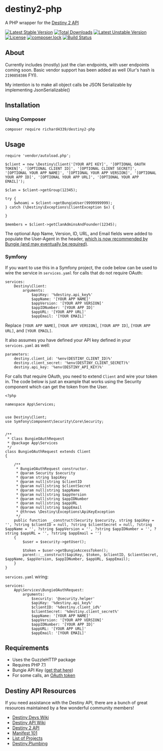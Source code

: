 # destiny2-php
A PHP wrapper for the [Destiny 2 API](https://github.com/Bungie-net/api)

[![Latest Stable Version](https://poser.pugx.org/richard4339/destiny2-php/v/stable)](https://packagist.org/packages/richard4339/destiny2-php)
[![Total Downloads](https://poser.pugx.org/richard4339/destiny2-php/downloads)](https://packagist.org/packages/richard4339/destiny2-php)
[![Latest Unstable Version](https://poser.pugx.org/richard4339/destiny2-php/v/unstable)](https://packagist.org/packages/richard4339/destiny2-php)
[![License](https://poser.pugx.org/richard4339/destiny2-php/license)](https://packagist.org/packages/richard4339/destiny2-php)
[![composer.lock](https://poser.pugx.org/richard4339/destiny2-php/composerlock)](https://packagist.org/packages/richard4339/destiny2-php)
[![Build Status](https://travis-ci.org/richard4339/destiny2-php.svg?branch=master)](https://travis-ci.org/richard4339/destiny2-php)

## About
Currently includes (mostly) just the clan endpoints, with user endpoints coming soon. Basic vendor support has been added as well (Xur's hash is ```2190858386``` FYI).

My intention is to make all object calls be JSON Serializable by implementing JsonSerializable()

## Installation
### Using Composer
```
composer require richard4339/destiny2-php
```

## Usage
```
require 'vendor/autoload.php';

$client = new \Destiny\Client('[YOUR API KEY]', '[OPTIONAL OAUTH TOKEN]', '[OPTIONAL CLIENT ID]', '[OPTIONAL CLIENT SECRET]', '[OPTIONAL YOUR APP NAME]', '[OPTIONAL YOUR APP VERSION]', '[OPTIONAL YOUR APP ID]', '[OPTIONAL YOUR APP URL]', '[OPTIONAL YOUR APP EMAIL]');
  
$clan = $client->getGroup(12345);
  
try {
    $whoami = $client->getBungieUser(9999999999);
} catch (\Destiny\Exceptions\ClientException $x) {
    
}
  
$members = $client->getClanAdminsAndFounder(12345);
```
The optional App Name, Version, ID, URL, and Email fields were added to populate the User-Agent in the header, [which is now recommended by Bungie (and may eventually be required)](https://github.com/Bungie-net/api#are-there-any-restrictions-on-the-api).

### Symfony
If you want to use this in a Symfony project, the code below can be used to wire the service in `services.yaml` for calls that do not require OAuth:
```
services:
    Destiny\Client:
        arguments:
            $apiKey: '%destiny.api_key%'
            $appName: '[YOUR APP NAME]'
            $appVersion: '[YOUR APP VERSION]'
            $appIDNumber: '[YOUR APP ID]'
            $appURL: '[YOUR APP URL]'
            $appEmail: '[YOUR EMAIL]'
```
Replace `[YOUR APP NAME]`, `[YOUR APP VERSION]`, `[YOUR APP ID]`, `[YOUR APP URL]`, and `[YOUR EMAIL]`.

It also assumes you have defined your API key defined in your `services.yaml` as well:
```
parameters:
    destiny.client_id: '%env(DESTINY_CLIENT_ID)%'
    destiny.client_secret: '%env(DESTINY_CLIENT_SECRET)%'
    destiny.api_key: '%env(DESTINY_API_KEY)%'
```

For calls that require OAuth, you need to extend `Client` and wire your token in. The code below is just an example that works using the Security component which can get the token from the User.

```
<?php

namespace App\Services;


use Destiny\Client;
use Symfony\Component\Security\Core\Security;


/**
 * Class BungieOAuthRequest
 * @package App\Services
 */
class BungieOAuthRequest extends Client
{

    /**
     * BungieOAuthRequest constructor.
     * @param Security $security
     * @param string $apiKey
     * @param null|string $clientID
     * @param null|string $clientSecret
     * @param null|string $appName
     * @param null|string $appVersion
     * @param null|string $appIDNumber
     * @param null|string $appURL
     * @param null|string $appEmail
     * @throws \Destiny\Exceptions\ApiKeyException
     */
    public function __construct(Security $security, string $apiKey = '', ?string $clientID = null, ?string $clientSecret = null, ?string $appName = '', ?string $appVersion = '', ?string $appIDNumber = '', ?string $appURL = '', ?string $appEmail = '')
    {
        $user = $security->getUser();

        $token = $user->getBungieAccessToken();
        parent::__construct($apiKey, $token, $clientID, $clientSecret, $appName, $appVersion, $appIDNumber, $appURL, $appEmail);
    }
}
```

`services.yaml` wiring:
```
services:
    App\Services\BungieOAuthRequest:
        arguments:
            $security: '@security.helper'
            $apiKey: '%destiny.api_key%'
            $clientID: '%destiny.client_id%'
            $clientSecret: '%destiny.client_secret%'
            $appName: '[YOUR APP NAME]'
            $appVersion: '[YOUR APP VERSION]'
            $appIDNumber: '[YOUR APP ID]'
            $appURL: '[YOUR APP URL]'
            $appEmail: '[YOUR EMAIL]'
```

## Requirements
- Uses the GuzzleHTTP package
- Requires PHP 7.1
- Bungie API Key ([get that here](https://www.bungie.net/en/Application))
- For some calls, an [OAuth token](https://github.com/Bungie-net/api/wiki/OAuth-Documentation)

## Destiny API Resources
If you need assistance with the Destiny API, there are a bunch of great resources maintained by a few wonderful community members!
- [Destiny Devs Wiki](https://destinydevs.github.io/BungieNetPlatform/)
- [Destiny API Wiki](https://github.com/vpzed/Destiny2-API-Info/wiki)
- [Destiny 2 API](https://github.com/Bungie-net/api)
- [Manifest 101](https://gist.github.com/vpzed/94fc67ddb16c6d2e0494fda4ce6c9a3d)
- [List of Projects](https://gist.github.com/vpzed/2e950d3a00c3539e242f7eb7b4b07288)
- [Destiny.Plumbing](https://destiny.plumbing)